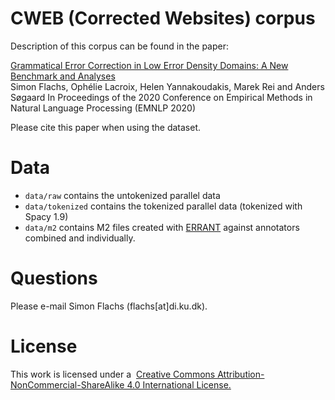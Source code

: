 # CWEB (Corrected Websites) corpus

Description of this corpus can be found in the paper:

[Grammatical Error Correction in Low Error Density Domains: A New Benchmark and Analyses](https://www.aclweb.org/anthology/2020.emnlp-main.680.pdf)  
Simon Flachs, Ophélie Lacroix, Helen Yannakoudakis, Marek Rei and Anders Søgaard
In Proceedings of the 2020 Conference on Empirical Methods in Natural Language Processing (EMNLP 2020)

Please cite this paper when using the dataset.

# Data
* `data/raw` contains the untokenized parallel data
* `data/tokenized` contains the tokenized parallel data (tokenized with Spacy 1.9)
* `data/m2` contains M2 files created with [ERRANT](https://github.com/chrisjbryant/errant) against annotators combined and individually.

# Questions
Please e-mail Simon Flachs (flachs[at]di.ku.dk).

# License
This work is licensed under a 
[Creative Commons Attribution-NonCommercial-ShareAlike 4.0 International License.](https://creativecommons.org/licenses/by-nc-sa/4.0/)
